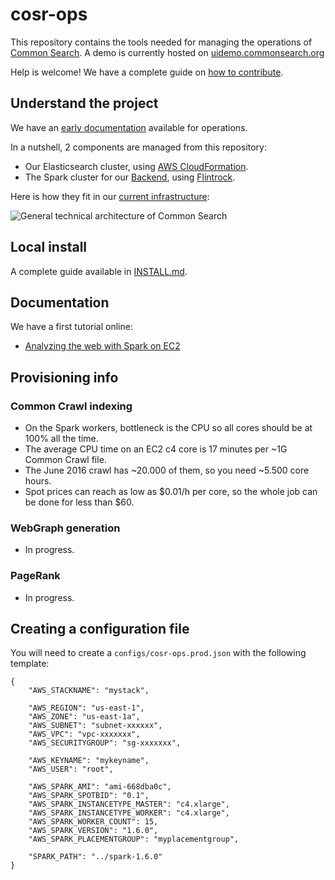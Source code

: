 # cosr-ops

This repository contains the tools needed for managing the operations of [Common Search](https://about.commonsearch.org/). A demo is currently hosted on [uidemo.commonsearch.org](https://uidemo.commonsearch.org/)

Help is welcome! We have a complete guide on [how to contribute](CONTRIBUTING.md).


## Understand the project

We have an [early documentation](https://about.commonsearch.org/developer/operations) available for operations.

In a nutshell, 2 components are managed from this repository:

- Our Elasticsearch cluster, using [AWS CloudFormation](https://aws.amazon.com/cloudformation/).
- The Spark cluster for our [Backend](/developer/backend), using [Flintrock](https://github.com/nchammas/flintrock).

Here is how they fit in our [current infrastructure](https://about.commonsearch.org/developer/architecture):

![General technical architecture of Common Search](https://about.commonsearch.org/images/developer/architecture-2016-02.svg)

## Local install

A complete guide available in [INSTALL.md](INSTALL.md).


## Documentation

We have a first tutorial online:

 - [Analyzing the web with Spark on EC2](https://about.commonsearch.org/developer/tutorials/analyzing-the-web-with-spark-on-ec2)


## Provisioning info

### Common Crawl indexing

- On the Spark workers, bottleneck is the CPU so all cores should be at 100% all the time.
- The average CPU time on an EC2 c4 core is 17 minutes per ~1G Common Crawl file.
- The June 2016 crawl has ~20.000 of them, so you need ~5.500 core hours.
- Spot prices can reach as low as $0.01/h per core, so the whole job can be done for less than $60.

### WebGraph generation

- In progress.

### PageRank

- In progress.


## Creating a configuration file

You will need to create a `configs/cosr-ops.prod.json` with the following template:

```
{
	"AWS_STACKNAME": "mystack",

	"AWS_REGION": "us-east-1",
	"AWS_ZONE": "us-east-1a",
	"AWS_SUBNET": "subnet-xxxxxx",
	"AWS_VPC": "vpc-xxxxxxx",
	"AWS_SECURITYGROUP": "sg-xxxxxxx",

	"AWS_KEYNAME": "mykeyname",
	"AWS_USER": "root",

	"AWS_SPARK_AMI": "ami-668dba0c",
	"AWS_SPARK_SPOTBID": "0.1",
	"AWS_SPARK_INSTANCETYPE_MASTER": "c4.xlarge",
	"AWS_SPARK_INSTANCETYPE_WORKER": "c4.xlarge",
	"AWS_SPARK_WORKER_COUNT": 15,
	"AWS_SPARK_VERSION": "1.6.0",
	"AWS_SPARK_PLACEMENTGROUP": "myplacementgroup",

	"SPARK_PATH": "../spark-1.6.0"
}
```
